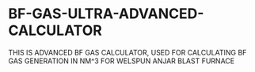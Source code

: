 # BF-GAS-ULTRA-ADVANCED-CALCULATOR
THIS IS ADVANCED BF GAS CALCULATOR, USED FOR CALCULATING BF GAS GENERATION IN NM^3 FOR WELSPUN ANJAR BLAST FURNACE 
